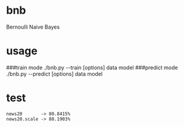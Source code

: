 bnb
===

Bernoulli Naive Bayes

# usage
###train mode
    ./bnb.py --train [options] data model
###predict mode
    ./bnb.py --predict [options] data model

# test
	news20       -> 80.8415%
	news20.scale -> 80.1903%
